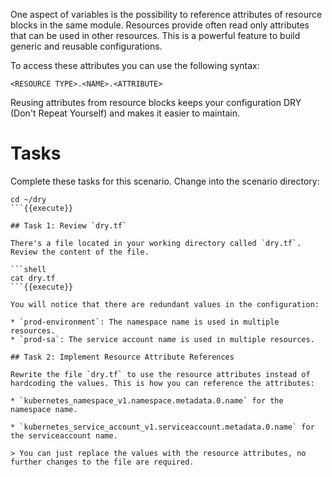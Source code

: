 One aspect of variables is the possibility to reference attributes of resource blocks in the same module. Resources provide often read only attributes that can be used in other resources. This is a powerful feature to build generic and reusable configurations.

To access these attributes you can use the following syntax:

```hcl
<RESOURCE TYPE>.<NAME>.<ATTRIBUTE>
```
Reusing attributes from resource blocks keeps your configuration DRY (Don't Repeat Yourself) and makes it easier to maintain.

# Tasks

Complete these tasks for this scenario. Change into the scenario directory:

```shell
cd ~/dry
```{{execute}}

## Task 1: Review `dry.tf`

There's a file located in your working directory called `dry.tf`. Review the content of the file. 

```shell
cat dry.tf
```{{execute}}

You will notice that there are redundant values in the configuration:

* `prod-environment`: The namespace name is used in multiple resources.
* `prod-sa`: The service account name is used in multiple resources.

## Task 2: Implement Resource Attribute References

Rewrite the file `dry.tf` to use the resource attributes instead of hardcoding the values. This is how you can reference the attributes:

* `kubernetes_namespace_v1.namespace.metadata.0.name` for the namespace name.

* `kubernetes_service_account_v1.serviceaccount.metadata.0.name` for the serviceaccount name.

> You can just replace the values with the resource attributes, no further changes to the file are required.
